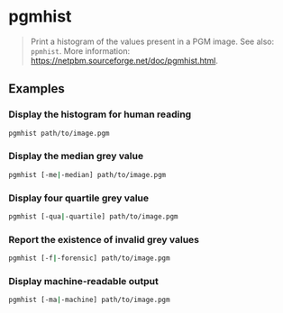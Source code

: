 # pgmhist

> Print a histogram of the values present in a PGM image. See also: `ppmhist`. More information: <https://netpbm.sourceforge.net/doc/pgmhist.html>.

## Examples

### Display the histogram for human reading

```bash
pgmhist path/to/image.pgm
```

### Display the median grey value

```bash
pgmhist [-me|-median] path/to/image.pgm
```

### Display four quartile grey value

```bash
pgmhist [-qua|-quartile] path/to/image.pgm
```

### Report the existence of invalid grey values

```bash
pgmhist [-f|-forensic] path/to/image.pgm
```

### Display machine-readable output

```bash
pgmhist [-ma|-machine] path/to/image.pgm
```
